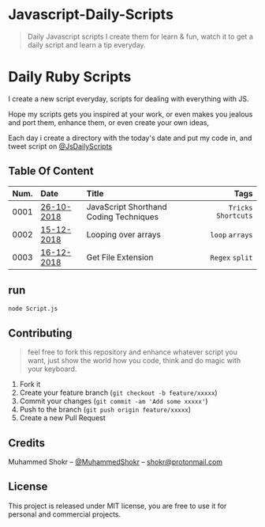 # Javascript-Daily-Scripts
> Daily Javascript scripts I create them for learn &amp; fun, watch it to get a daily script and learn a tip everyday.
# Daily Ruby Scripts

I create a new script everyday, scripts for dealing with everything with JS.


Hope my scripts gets you inspired at your work, or even makes you
jealous and port them, enhance them, or even create your own ideas,

Each day i create a directory with the today's date and put my code in,
 and tweet script on  [@JsDailyScripts](https://twitter.com/JsDailyScripts) 


## Table Of Content

|Num.| Date                     | Title                                                           | Tags                         |
|----|:------------------------ |:--------------------------------------------------------------- | ----------------------------:|
|0001|[26-10-2018](./26-10-2018)| JavaScript Shorthand Coding Techniques  |`Tricks` `Shortcuts`|
|0002|[15-12-2018](./15-12-2018)| Looping over arrays  |`loop` `arrays`|
|0003|[16-12-2018](./16-12-2018)| Get File Extension  |`Regex` `split`|


## run
```sh
node Script.js
```


## Contributing
> feel free to fork this repository and enhance whatever script you want,
just show the world how you code, think and do magic with your keyboard.

1. Fork it 
2. Create your feature branch (`git checkout -b feature/xxxxx`)
3. Commit your changes (`git commit -am 'Add some xxxxx'`)
4. Push to the branch (`git push origin feature/xxxxx`)
5. Create a new Pull Request


## Credits
Muhammed Shokr – [@MuhammedShokr](https://twitter.com/MuhammedShokr) –  shokr@protonmail.com

## License
This project is released under MIT license, you are free to use it for personal and commercial projects.
